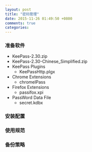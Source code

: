 ```yaml
---
layout: post
title: "密码管理"
date: 2015-11-26 01:49:50 +0800
comments: true
categories: 
---
```


### 准备软件
- KeePass-2.30.zip
- KeePass-2.30-Chinese_Simplified.zip
- KeePass Plugins
    - KeePassHttp.plgx
- Chrome Extensions
    - chromeIPass
- Firefox Extensions
    - passifox.xpi
- PassWord Data File
    - secret.kdbx

### 安装配置
### 使用规范
### 备份策略
